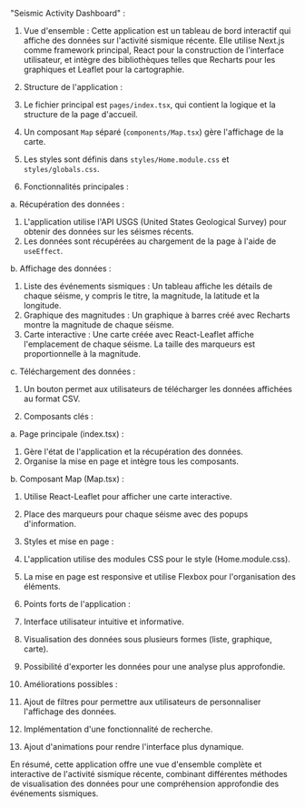 "Seismic Activity Dashboard" :

1. Vue d'ensemble :
Cette application est un tableau de bord interactif qui affiche des données sur l'activité sismique récente. Elle utilise Next.js comme framework principal, React pour la construction de l'interface utilisateur, et intègre des bibliothèques telles que Recharts pour les graphiques et Leaflet pour la cartographie.
2. Structure de l'application :

1. Le fichier principal est `pages/index.tsx`, qui contient la logique et la structure de la page d'accueil.
2. Un composant `Map` séparé (`components/Map.tsx`) gère l'affichage de la carte.
3. Les styles sont définis dans `styles/Home.module.css` et `styles/globals.css`.



3. Fonctionnalités principales :

a. Récupération des données :

1. L'application utilise l'API USGS (United States Geological Survey) pour obtenir des données sur les séismes récents.
2. Les données sont récupérées au chargement de la page à l'aide de `useEffect`.


b. Affichage des données :

1. Liste des événements sismiques : Un tableau affiche les détails de chaque séisme, y compris le titre, la magnitude, la latitude et la longitude.
2. Graphique des magnitudes : Un graphique à barres créé avec Recharts montre la magnitude de chaque séisme.
3. Carte interactive : Une carte créée avec React-Leaflet affiche l'emplacement de chaque séisme. La taille des marqueurs est proportionnelle à la magnitude.


c. Téléchargement des données :

1. Un bouton permet aux utilisateurs de télécharger les données affichées au format CSV.



4. Composants clés :

a. Page principale (index.tsx) :

1. Gère l'état de l'application et la récupération des données.
2. Organise la mise en page et intègre tous les composants.


b. Composant Map (Map.tsx) :

1. Utilise React-Leaflet pour afficher une carte interactive.
2. Place des marqueurs pour chaque séisme avec des popups d'information.



5. Styles et mise en page :

1. L'application utilise des modules CSS pour le style (Home.module.css).
2. La mise en page est responsive et utilise Flexbox pour l'organisation des éléments.



6. Points forts de l'application :

1. Interface utilisateur intuitive et informative.
2. Visualisation des données sous plusieurs formes (liste, graphique, carte).
3. Possibilité d'exporter les données pour une analyse plus approfondie.



7. Améliorations possibles :

1. Ajout de filtres pour permettre aux utilisateurs de personnaliser l'affichage des données.
2. Implémentation d'une fonctionnalité de recherche.
3. Ajout d'animations pour rendre l'interface plus dynamique.

En résumé, cette application offre une vue d'ensemble complète et interactive de l'activité sismique récente, combinant différentes méthodes de visualisation des données pour une compréhension approfondie des événements sismiques.

